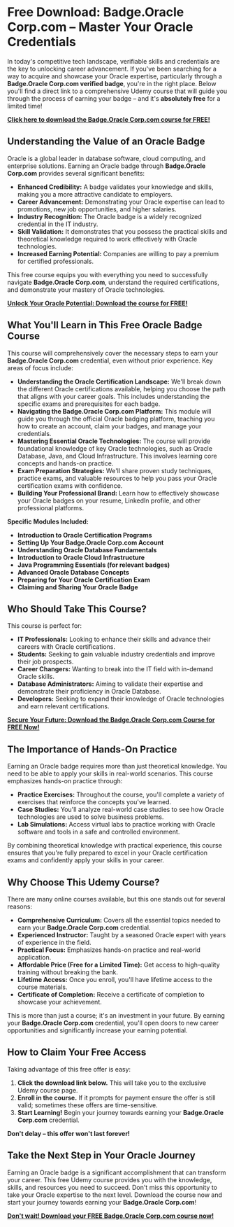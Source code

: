 # Free Download: Badge.Oracle Corp.com – Master Your Oracle Credentials

In today's competitive tech landscape, verifiable skills and credentials are the key to unlocking career advancement. If you've been searching for a way to acquire and showcase your Oracle expertise, particularly through a **Badge.Oracle Corp.com verified badge**, you're in the right place. Below you'll find a direct link to a comprehensive Udemy course that will guide you through the process of earning your badge – and it's **absolutely free** for a limited time!

[**Click here to download the Badge.Oracle Corp.com course for FREE!**](https://udemywork.com/badge-oracle-corp-com)

## Understanding the Value of an Oracle Badge

Oracle is a global leader in database software, cloud computing, and enterprise solutions. Earning an Oracle badge through **Badge.Oracle Corp.com** provides several significant benefits:

*   **Enhanced Credibility:** A badge validates your knowledge and skills, making you a more attractive candidate to employers.
*   **Career Advancement:** Demonstrating your Oracle expertise can lead to promotions, new job opportunities, and higher salaries.
*   **Industry Recognition:** The Oracle badge is a widely recognized credential in the IT industry.
*   **Skill Validation:** It demonstrates that you possess the practical skills and theoretical knowledge required to work effectively with Oracle technologies.
*   **Increased Earning Potential:** Companies are willing to pay a premium for certified professionals.

This free course equips you with everything you need to successfully navigate **Badge.Oracle Corp.com**, understand the required certifications, and demonstrate your mastery of Oracle technologies.

[**Unlock Your Oracle Potential: Download the course for FREE!**](https://udemywork.com/badge-oracle-corp-com)

## What You'll Learn in This Free Oracle Badge Course

This course will comprehensively cover the necessary steps to earn your **Badge.Oracle Corp.com** credential, even without prior experience. Key areas of focus include:

*   **Understanding the Oracle Certification Landscape:** We'll break down the different Oracle certifications available, helping you choose the path that aligns with your career goals. This includes understanding the specific exams and prerequisites for each badge.
*   **Navigating the Badge.Oracle Corp.com Platform:** This module will guide you through the official Oracle badging platform, teaching you how to create an account, claim your badges, and manage your credentials.
*   **Mastering Essential Oracle Technologies:** The course will provide foundational knowledge of key Oracle technologies, such as Oracle Database, Java, and Cloud Infrastructure. This involves learning core concepts and hands-on practice.
*   **Exam Preparation Strategies:** We'll share proven study techniques, practice exams, and valuable resources to help you pass your Oracle certification exams with confidence.
*   **Building Your Professional Brand:** Learn how to effectively showcase your Oracle badges on your resume, LinkedIn profile, and other professional platforms.

**Specific Modules Included:**

*   **Introduction to Oracle Certification Programs**
*   **Setting Up Your Badge.Oracle Corp.com Account**
*   **Understanding Oracle Database Fundamentals**
*   **Introduction to Oracle Cloud Infrastructure**
*   **Java Programming Essentials (for relevant badges)**
*   **Advanced Oracle Database Concepts**
*   **Preparing for Your Oracle Certification Exam**
*   **Claiming and Sharing Your Oracle Badge**

## Who Should Take This Course?

This course is perfect for:

*   **IT Professionals:** Looking to enhance their skills and advance their careers with Oracle certifications.
*   **Students:** Seeking to gain valuable industry credentials and improve their job prospects.
*   **Career Changers:** Wanting to break into the IT field with in-demand Oracle skills.
*   **Database Administrators:** Aiming to validate their expertise and demonstrate their proficiency in Oracle Database.
*   **Developers:** Seeking to expand their knowledge of Oracle technologies and earn relevant certifications.

[**Secure Your Future: Download the Badge.Oracle Corp.com Course for FREE Now!**](https://udemywork.com/badge-oracle-corp-com)

## The Importance of Hands-On Practice

Earning an Oracle badge requires more than just theoretical knowledge. You need to be able to apply your skills in real-world scenarios. This course emphasizes hands-on practice through:

*   **Practice Exercises:** Throughout the course, you'll complete a variety of exercises that reinforce the concepts you've learned.
*   **Case Studies:** You'll analyze real-world case studies to see how Oracle technologies are used to solve business problems.
*   **Lab Simulations:** Access virtual labs to practice working with Oracle software and tools in a safe and controlled environment.

By combining theoretical knowledge with practical experience, this course ensures that you're fully prepared to excel in your Oracle certification exams and confidently apply your skills in your career.

## Why Choose This Udemy Course?

There are many online courses available, but this one stands out for several reasons:

*   **Comprehensive Curriculum:** Covers all the essential topics needed to earn your **Badge.Oracle Corp.com** credential.
*   **Experienced Instructor:** Taught by a seasoned Oracle expert with years of experience in the field.
*   **Practical Focus:** Emphasizes hands-on practice and real-world application.
*   **Affordable Price (Free for a Limited Time):** Get access to high-quality training without breaking the bank.
*   **Lifetime Access:** Once you enroll, you'll have lifetime access to the course materials.
*   **Certificate of Completion:** Receive a certificate of completion to showcase your achievement.

This is more than just a course; it's an investment in your future. By earning your **Badge.Oracle Corp.com** credential, you'll open doors to new career opportunities and significantly increase your earning potential.

## How to Claim Your Free Access

Taking advantage of this free offer is easy:

1.  **Click the download link below.** This will take you to the exclusive Udemy course page.
2.  **Enroll in the course.** If it prompts for payment ensure the offer is still valid; sometimes these offers are time-sensitive.
3.  **Start Learning!** Begin your journey towards earning your **Badge.Oracle Corp.com** credential.

**Don't delay – this offer won't last forever!**

## Take the Next Step in Your Oracle Journey

Earning an Oracle badge is a significant accomplishment that can transform your career. This free Udemy course provides you with the knowledge, skills, and resources you need to succeed. Don't miss this opportunity to take your Oracle expertise to the next level. Download the course now and start your journey towards earning your **Badge.Oracle Corp.com**!

[**Don't wait! Download your FREE Badge.Oracle Corp.com course now!**](https://udemywork.com/badge-oracle-corp-com)
